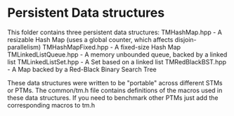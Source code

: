 # Persistent Data structures #
This folder contains three persistent data structures:
  TMHashMap.hpp           - A resizable Hash Map (uses a global counter, which affects disjoin-parallelism) 
  TMHashMapFixed.hpp      - A fixed-size Hash Map
  TMLinkedListQueue.hpp   - A memory unbounded queue, backed by a linked list
  TMLinkedListSet.hpp     - A Set based on a linked list
  TMRedBlackBST.hpp       - A Map backed by a Red-Black Binary Search Tree
  
These data structures were written to be "portable" across different STMs or PTMs.
The common/tm.h file contains definitions of the macros used in these data structures. 
If you need to benchmark other PTMs just add the corresponding macros to tm.h


